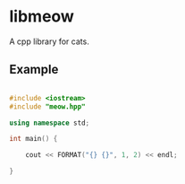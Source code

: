 # libmeow

A cpp library for cats.

## Example

```cpp

#include <iostream>
#include "meow.hpp"

using namespace std;

int main() {

    cout << FORMAT("{} {}", 1, 2) << endl;

}

```